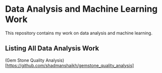 # Data Analysis and Machine Learning Work

This repository contains my work on data analysis and machine learning.


## Listing All Data Analysis Work

(Gem Stone Quality Analysis)[https://github.com/shadmanshaikh/gemstone_quality_analysis]